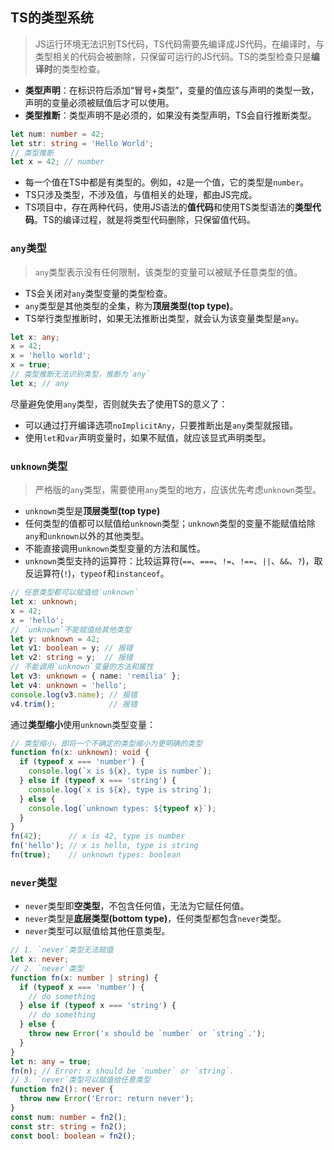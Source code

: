 ## TS的类型系统

> JS运行环境无法识别TS代码，TS代码需要先编译成JS代码，在编译时，与类型相关的代码会被删除，只保留可运行的JS代码。TS的类型检查只是**编译时**的类型检查。

- **类型声明**：在标识符后添加“冒号+类型”，变量的值应该与声明的类型一致，声明的变量必须被赋值后才可以使用。
- **类型推断**：类型声明不是必须的，如果没有类型声明，TS会自行推断类型。

```ts
let num: number = 42;
let str: string = 'Hello World';
// 类型推断
let x = 42; // number
```

- 每一个值在TS中都是有类型的。例如，`42`是一个值，它的类型是`number`。
- TS只涉及类型，不涉及值，与值相关的处理，都由JS完成。
- TS项目中，存在两种代码，使用JS语法的**值代码**和使用TS类型语法的**类型代码**。TS的编译过程，就是将类型代码删除，只保留值代码。

### `any`类型

> `any`类型表示没有任何限制，该类型的变量可以被赋予任意类型的值。

- TS会关闭对`any`类型变量的类型检查。
- `any`类型是其他类型的全集，称为**顶层类型(top type)**。
- TS举行类型推断时，如果无法推断出类型，就会认为该变量类型是`any`。

```ts
let x: any;
x = 42;
x = 'hello world';
x = true;
// 类型推断无法识别类型，推断为`any`
let x; // any
```

尽量避免使用`any`类型，否则就失去了使用TS的意义了：

- 可以通过打开编译选项`noImplicitAny`，只要推断出是`any`类型就报错。
- 使用`let`和`var`声明变量时，如果不赋值，就应该显式声明类型。

### `unknown`类型

> 严格版的`any`类型，需要使用`any`类型的地方，应该优先考虑`unknown`类型。

- `unknown`类型是**顶层类型(top type)**
- 任何类型的值都可以赋值给`unknown`类型；`unknown`类型的变量不能赋值给除`any`和`unknown`以外的其他类型。
- 不能直接调用`unknown`类型变量的方法和属性。
- `unknown`类型支持的运算符：比较运算符(`==`、`===`、`!=`、`!==`、`||`、`&&`、`?`)，取反运算符(`!`)，`typeof`和`instanceof`。

```ts
// 任意类型都可以赋值给`unknown`
let x: unknown;
x = 42;
x = 'hello';
// `unknown`不能赋值给其他类型
let y: unknown = 42;
let v1: boolean = y; // 报错
let v2: string = y;  // 报错
// 不能调用`unknown`变量的方法和属性
let v3: unknown = { name: 'remilia' };
let v4: unknown = 'hello';
console.log(v3.name); // 报错
v4.trim();            // 报错
```

通过**类型缩小**使用`unknown`类型变量：

```ts
// 类型缩小，即将一个不确定的类型缩小为更明确的类型
function fn(x: unknown): void {
  if (typeof x === 'number') {
    console.log(`x is ${x}, type is number`);
  } else if (typeof x === 'string') {
    console.log(`x is ${x}, type is string`);
  } else {
    console.log(`unknown types: ${typeof x}`);
  }
}
fn(42);      // x is 42, type is number
fn('hello'); // x is hello, type is string
fn(true);    // unknown types: boolean
```

### `never`类型

- `never`类型即**空类型**，不包含任何值，无法为它赋任何值。
- `never`类型是**底层类型(bottom type)**，任何类型都包含`never`类型。
- `never`类型可以赋值给其他任意类型。

```ts
// 1. `never`类型无法赋值
let x: never;
// 2. `never`类型
function fn(x: number | string) {
  if (typeof x === 'number') {
    // do something
  } else if (typeof x === 'string') {
    // do something
  } else {
    throw new Error('x should be `number` or `string`.');
  }
}
let n: any = true;
fn(n); // Error: x should be `number` or `string`.
// 3. `never`类型可以赋值给任意类型
function fn2(): never {
  throw new Error('Error: return never');
}
const num: number = fn2();
const str: string = fn2();
const bool: boolean = fn2();
```













